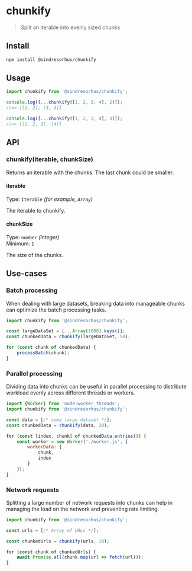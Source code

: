 # chunkify

> Split an iterable into evenly sized chunks

## Install

```sh
npm install @sindresorhus/chunkify
```

## Usage

```js
import chunkify from '@sindresorhus/chunkify';

console.log([...chunkify([1, 2, 3, 4], 2)]);
//=> [[1, 2], [3, 4]]

console.log([...chunkify([1, 2, 3, 4], 3)]);
//=> [[1, 2, 3], [4]]
```

## API

### chunkify(iterable, chunkSize)

Returns an iterable with the chunks. The last chunk could be smaller.

#### iterable

Type: `Iterable` *(for example, `Array`)*

The iterable to chunkify.

#### chunkSize

Type: `number` *(integer)*\
Minimum: `1`

The size of the chunks.

## Use-cases

### Batch processing

When dealing with large datasets, breaking data into manageable chunks can optimize the batch processing tasks.

```js
import chunkify from '@sindresorhus/chunkify';

const largeDataSet = [...Array(1000).keys()];
const chunkedData = chunkify(largeDataSet, 50);

for (const chunk of chunkedData) {
	processBatch(chunk);
}
```

### Parallel processing

Dividing data into chunks can be useful in parallel processing to distribute workload evenly across different threads or workers.

```js
import {Worker} from 'node:worker_threads';
import chunkify from '@sindresorhus/chunkify';

const data = [/* some large dataset */];
const chunkedData = chunkify(data, 20);

for (const [index, chunk] of chunkedData.entries()) {
	const worker = new Worker('./worker.js', {
		workerData: {
			chunk,
			index
		}
	});
}
```

### Network requests

Splitting a large number of network requests into chunks can help in managing the load on the network and preventing rate limiting.

```js
import chunkify from '@sindresorhus/chunkify';

const urls = [/* Array of URLs */];

const chunkedUrls = chunkify(urls, 10);

for (const chunk of chunkedUrls) {
	await Promise.all(chunk.map(url => fetch(url)));
}
```
